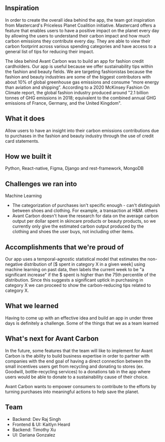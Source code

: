 ## Inspiration
In order to create the overall idea behind the app, the team got inspiration from Mastercard's Priceless Planet Coalition initiative.  Mastercard offers a feature that enables users to have a positive impact on the planet every day by allowing the users to understand their carbon impact and how much carbon emissions they contribute every day.  They are able to view their carbon footprint across various spending categories and have access to a general list of tips for reducing their impact.

The idea behind Avant Carbon was to build an app for fashion credit cardholders.  Our app is useful because we offer sustainability tips within the fashion and beauty fields.  We are targeting fashionistas because the fashion and beauty industries are some of the biggest contributors with about 10% of global greenhouse gas emissions and consume “more energy than aviation and shipping”.   According to a 2020 McKinsey Fashion On Climate report, the global fashion industry produced around "2.1 billion tonnes of GHG emissions in 2018; equivalent to the combined annual GHG emissions of France, Germany, and the United Kingdom".
## What it does
Allow users to have an insight into their carbon emissions contributions due to purchases in the fashion and beauty industry through the use of credit card statements.
## How we built it
Python, React-native, Figma, Django and rest-framework, MongoDB

## Challenges we ran into
Machine Learning
- The categorization of purchases isn't specific enough - can't distinguish between shoes and clothing. For example, a transaction at H&M.
others
- Avant Carbon doesn't have the research for data on the average carbon output per dollar spent in skincare products or beauty products, so we currently only give the estimated carbon output produced by the clothing and shoes the user buys, not including other items.
## Accomplishments that we're proud of
Our app uses a temporal-agnostic statistical model that estimates the non-negative distribution of [$ spent in category X in a given week] using machine learning on past data, then labels the current week to be "a significant increase" if the $ spent is higher than the 75th percentile of the distribution. Since this suggests a significant uptick in purchasing in category X we can proceed to show the carbon-reducing tips related to category X.

## What we learned
Having to come up with an effective idea and build an app in under three days is definitely a challenge.  Some of the things that we as a team learned 

## What's next for Avant Carbon
In the future, some features that the team will like to implement for Avant Carbon is the ability to build business expertise in order to partner with companies with the end goal of having a direct connection between the small incentives users get from recycling and donating to stores (ex. Goodwill, bottle-recycling services) to a donations tab in the app where users would be able to donate to a sustainability cause of their choice.

Avant Carbon wants to empower consumers to contribute to the efforts by turning purchases into meaningful actions to help save the planet.

## Team
- Backend: Dev Raj Singh
- Frontend & UI: Kaitlyn Heard
- Backend: Timothy Xu
- UI: Dariana Gonzalez
